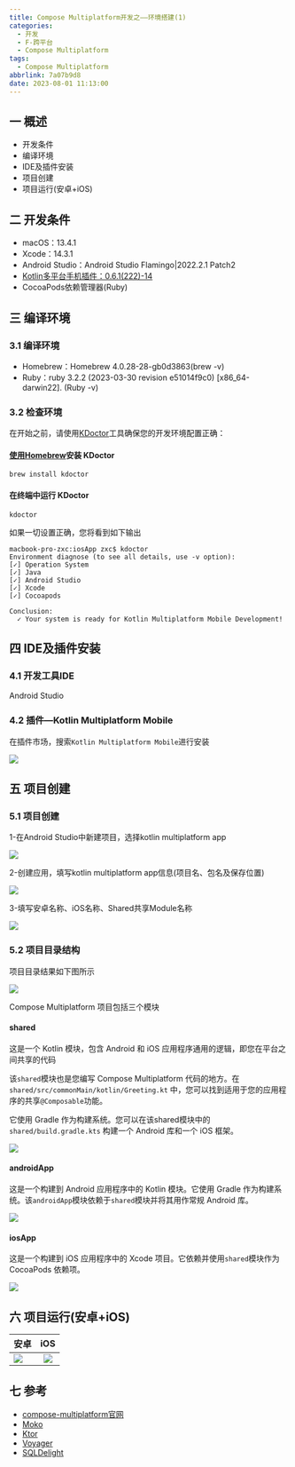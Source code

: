 ```yaml
---
title: Compose Multiplatform开发之——环境搭建(1)
categories:
  - 开发
  - F-跨平台
  - Compose Multiplatform
tags:
  - Compose Multiplatform
abbrlink: 7a07b9d8
date: 2023-08-01 11:13:00
---
```

## 一 概述

* 开发条件
* 编译环境
* IDE及插件安装
* 项目创建
* 项目运行(安卓+iOS)

<!--more-->

## 二 开发条件

* macOS：13.4.1
* Xcode：14.3.1
* Android Studio：Android Studio Flamingo|2022.2.1 Patch2
* [Kotlin多平台手机插件：0.6.1(222)-14](https://plugins.jetbrains.com/plugin/14936-kotlin-multiplatform-mobile/versions/stable)
* CocoaPods依赖管理器(Ruby)

## 三 编译环境

### 3.1 编译环境

* Homebrew：Homebrew 4.0.28-28-gb0d3863(brew -v)
* Ruby：ruby 3.2.2 (2023-03-30 revision e51014f9c0) [x86_64-darwin22]. (Ruby -v)

### 3.2 检查环境

在开始之前，请使用[KDoctor](https://link.zhihu.com/?target=https%3A//github.com/Kotlin/kdoctor)工具确保您的开发环境配置正确：

#### [使用Homebrew](https://link.zhihu.com/?target=https%3A//brew.sh/)安装 KDoctor

```
brew install kdoctor
```

#### 在终端中运行 KDoctor

```
kdoctor
```

如果一切设置正确，您将看到如下输出

```
macbook-pro-zxc:iosApp zxc$ kdoctor
Environment diagnose (to see all details, use -v option):
[✓] Operation System
[✓] Java
[✓] Android Studio
[✓] Xcode
[✓] Cocoapods

Conclusion:
  ✓ Your system is ready for Kotlin Multiplatform Mobile Development!
```

## 四 IDE及插件安装

### 4.1 开发工具IDE

Android Studio

### 4.2 插件—Kotlin Multiplatform Mobile

在插件市场，搜索`Kotlin Multiplatform Mobile`进行安装

![][1]

## 五 项目创建

### 5.1 项目创建

1-在Android Studio中新建项目，选择kotlin multiplatform app

![][2]

2-创建应用，填写kotlin multiplatform app信息(项目名、包名及保存位置)

![][3]

3-填写安卓名称、iOS名称、Shared共享Module名称

![][4]

### 5.2 项目目录结构

项目目录结果如下图所示

![][5]

Compose Multiplatform 项目包括三个模块

#### shared


这是一个 Kotlin 模块，包含 Android 和 iOS 应用程序通用的逻辑，即您在平台之间共享的代码

该`shared`模块也是您编写 Compose Multiplatform 代码的地方。在`shared/src/commonMain/kotlin/Greeting.kt` 中，您可以找到适用于您的应用程序的共享`@Composable`功能。

它使用 Gradle 作为构建系统。您可以在该shared模块中的`shared/build.gradle.kts` 构建一个 Android 库和一个 iOS 框架。

![][6]

#### androidApp

这是一个构建到 Android 应用程序中的 Kotlin 模块。它使用 Gradle 作为构建系统。该`androidApp`模块依赖于`shared`模块并将其用作常规 Android 库。

![][7]

#### iosApp

这是一个构建到 iOS 应用程序中的 Xcode 项目。它依赖并使用`shared`模块作为 CocoaPods 依赖项。

![][8]

## 六 项目运行(安卓+iOS)

| 安卓   |   iOS   |
| ------ | :-----: |
| ![][9] | ![][10] |

## 七 参考

* [compose-multiplatform官网](https://www.jetbrains.com/lp/compose-multiplatform/)
* [Moko](https://moko.icerock.dev/)
* [Ktor](https://ktor.io/)
* [Voyager](https://voyager.adriel.cafe/)
* [SQLDelight](https://cashapp.github.io/sqldelight/2.0.0/)



[1]:https://jsd.onmicrosoft.cn/gh/PGzxc/CDN/blog-compose-multiplatform/compose-multiplatform-plugin-kotlin-01.png
[2]:https://jsd.onmicrosoft.cn/gh/PGzxc/CDN/blog-compose-multiplatform/compose-multiplatform-create-choice-01.png
[3]:https://jsd.onmicrosoft.cn/gh/PGzxc/CDN/blog-compose-multiplatform/compose-multiplatform-create-android-01.png
[4]:https://jsd.onmicrosoft.cn/gh/PGzxc/CDN/blog-compose-multiplatform/compose-multiplatform-create-multiapp-info2-01.png
[5]:https://jsd.onmicrosoft.cn/gh/PGzxc/CDN/blog-compose-multiplatform/compose-multiplatform-struct-project-view-01.png
[6]:https://jsd.onmicrosoft.cn/gh/PGzxc/CDN/blog-compose-multiplatform/compose-multiplatform-struct-shared-view-01.png
[7]:https://jsd.onmicrosoft.cn/gh/PGzxc/CDN/blog-compose-multiplatform/compose-multiplatform-struct-android-view-01.png
[8]:https://jsd.onmicrosoft.cn/gh/PGzxc/CDN/blog-compose-multiplatform/compose-multiplatform-struct-ios-view-01.png
[9]:https://jsd.onmicrosoft.cn/gh/PGzxc/CDN/blog-compose-multiplatform/compose-multiplatform-android-view-01.png
[10]:https://jsd.onmicrosoft.cn/gh/PGzxc/CDN/blog-compose-multiplatform/compose-multiplatform-ios-view-01.png